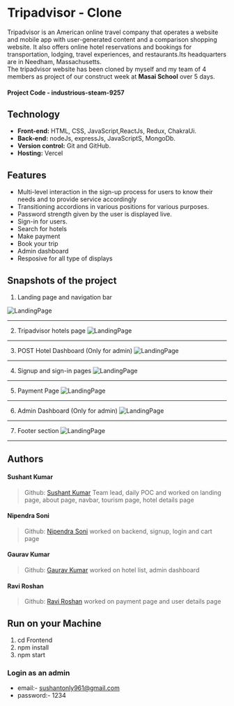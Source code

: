# Tripadvisor - Clone
Tripadvisor is an American online travel company that operates a website and mobile app with user-generated content and a comparison shopping website. It also offers online hotel reservations and bookings for transportation, lodging, travel experiences, and restaurants.Its headquarters are in Needham, Massachusetts.
<br>
The tripadvisor website has been cloned by myself and my team of 4 members as project of our construct week at **Masai School** over 5 days.

#### Project Code - industrious-steam-9257

## Technology
- **Front-end:** HTML, CSS, JavaScript,ReactJs, Redux, ChakraUi.
- **Back-end:** nodeJs, expressJs, JavaScriptS, MongoDb.
- **Version control:** Git and GitHub.
- **Hosting:** Vercel

## Features
- Multi-level interaction in the sign-up process for users to know their needs and to provide service accordingly
- Transitioning accordions in various positions for various purposes.
- Password strength given by the user is displayed live.
- Sign-in for users.
- Search for hotels
- Make payment
- Book your trip
- Admin dashboard
- Resposive for all type of displays

## Snapshots of the project

1. Landing page and navigation bar

![LandingPage](Frontend/src/Components/Homepage/assests/readme/LandingPage.png)
*******************************************************************************

2. Tripadvisor hotels page
![LandingPage](Frontend/src/Components/Homepage/assests/readme/HotelDetails.png)
*******************************************************************************

3. POST Hotel Dashboard (Only for admin)
![LandingPage](Frontend/src/Components/Homepage/assests/readme/PostAdmin.png)
*******************************************************************************

4. Signup and sign-in pages
![LandingPage](Frontend/src/Components/Homepage/assests/readme/SignInPage.png)
*******************************************************************************

5. Payment Page
![LandingPage](Frontend/src/Components/Homepage/assests/readme/TravellerDetails.png)
*******************************************************************************

6. Admin Dashboard (Only for admin)
![LandingPage](Frontend/src/Components/Homepage/assests/readme/Allusersadmin.png)
*******************************************************************************

7. Footer section
![LandingPage](Frontend/src/Components/Homepage/assests/readme/Footer.png)
*******************************************************************************

<!--  
## Demo
>Link - [TravelGo](https://tripadvisor-rsoni2843.web.app/)
>Project demonstration link- 
<a href="#">click here</a> -->

## Authors

#### Sushant Kumar
> Github: [Sushant Kumar](https://github.com/sushantkr961)
Team lead, daily POC and worked on landing page, about page, navbar, tourism page, hotel details page

#### Nipendra Soni
>Github: [Nipendra Soni](https://github.com/rsoni2843)
worked on backend, signup, login and cart page

#### Gaurav Kumar
>Github: [Gaurav Kumar](https://github.com/erGaurav13)
worked on hotel list, admin dashboard

#### Ravi Roshan
>Github: [Ravi Roshan](https://github.com/Ravi98351)
worked on payment page and user details page

## Run on your Machine
1. cd Frontend
2. npm install
3. npm start

### Login as an admin 
- email:- sushantonly961@gmail.com
- password:- 1234




